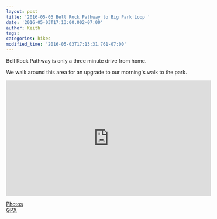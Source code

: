 ```yaml
---
layout: post
title: '2016-05-03 Bell Rock Pathway to Big Park Loop '
date: '2016-05-03T17:13:00.002-07:00'
author: Keith
tags: 
categories: hikes
modified_time: '2016-05-03T17:13:31.761-07:00'
---
```


Bell Rock Pathway is only a three minute drive from home.

We walk around this area for an upgrade to our morning's walk to the park.  
  
<div class="embed-responsive embed-responsive-16by9">
  <iframe width="560" height="315" src="https://www.youtube.com/embed/dLl87xngxlo" frameborder="0" allow="accelerometer; autoplay; encrypted-media; gyroscope; picture-in-picture" allowfullscreen></iframe>
</div>

[Photos](https://goo.gl/photos/oUHCRtJjeAEwwGdz6)  
[GPX](https://drive.google.com/file/d/0B05YxhE9Av-PQ0NNLVZON3Qya0k/view?usp=sharing)  
  
